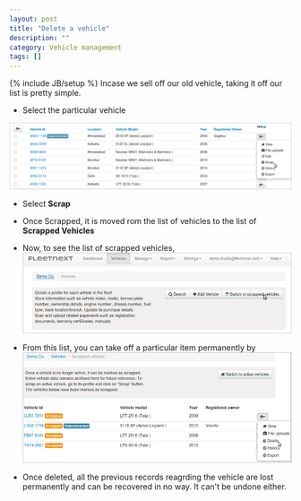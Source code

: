 ```yaml
---
layout: post
title: "Delete a vehicle"
description: ""
category: Vehicle management
tags: []
---
```

{% include JB/setup %}
Incase we sell off our old vehicle, taking it off our list is pretty simple.
 
 * Select the particular vehicle



![Scrapping a vehicle](/assets/images/tb/DelVeh_1.png)


 * Select **Scrap**  


 * Once Scrapped, it is moved rom the list of vehicles to the list of **Scrapped Vehicles**  


 * Now, to see the list of scrapped vehicles,  
![Scrapped vehicles](/assets/images/tb/DelVeh_2.png)  
 * From this list, you can take off a particular item permanently by  
![Deleting a vehicle](/assets/images/tb/DelVeh_3.png)  
 * Once deleted, all the previous records reagrding the vehicle are lost permanently and can be recovered in no way. It can't be undone either.